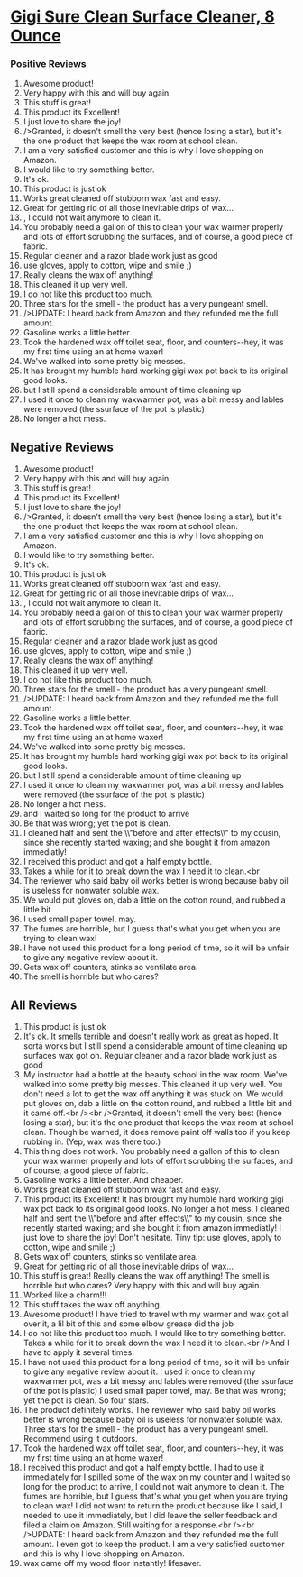 # [Gigi Sure Clean Surface Cleaner, 8 Ounce](https://products.checkmycream.com/products/Gigi-Sure-Clean-Surface-Cleaner-8-Ounce.html)

### Positive Reviews

<ol>
      <li>Awesome product!</li>
      <li>Very happy with this and will buy again.</li>
      <li>This stuff is great!</li>
      <li>This product its Excellent!</li>
      <li>I just love to share the joy!</li>
      <li>/&gt;Granted, it doesn&#x27;t smell the very best (hence losing a star), but it&#x27;s the one product that keeps the wax room at school clean.</li>
      <li>I am a very satisfied customer and this is why I love shopping on Amazon.</li>
      <li>I would like to try something better.</li>
      <li>It&#x27;s ok.  </li>
      <li>This product is just ok</li>
      <li>Works great cleaned off stubborn wax fast and easy.</li>
      <li>Great for getting rid of all those inevitable drips of wax...</li>
      <li>, I could not wait anymore to clean it.  </li>
      <li>You probably need a gallon of this to clean your wax warmer properly and lots of effort scrubbing the surfaces, and of course, a good piece of fabric.</li>
      <li>Regular cleaner and a razor blade work just as good</li>
      <li>use gloves, apply to cotton, wipe and smile ;)</li>
      <li>Really cleans the wax off anything!</li>
      <li>This cleaned it up very well.</li>
      <li>I do not like this product too much.</li>
      <li>Three stars for the smell - the product has a very pungeant smell.</li>
      <li>/&gt;UPDATE: I heard back from Amazon and they refunded me the full amount.  </li>
      <li>Gasoline works a little better.</li>
      <li>Took the hardened wax off toilet seat, floor, and counters--hey, it was my first time using an at home waxer!</li>
      <li>We&#x27;ve walked into some pretty big messes.</li>
      <li>It has brought my humble hard working gigi wax pot back to its original good looks.</li>
      <li>but I still spend a considerable amount of time cleaning up</li>
      <li>I used it once to clean my waxwarmer pot, was a bit messy and lables were removed (the ssurface of the pot is plastic)</li>
      <li>No longer a hot mess.</li>
</ol>


<h2>Negative Reviews</h2>
<ol>
<li> Awesome product!</li>
<li> Very happy with this and will buy again.</li>
<li> This stuff is great!</li>
<li> This product its Excellent!</li>
<li> I just love to share the joy!</li>
<li> /&gt;Granted, it doesn&#x27;t smell the very best (hence losing a star), but it&#x27;s the one product that keeps the wax room at school clean.</li>
<li> I am a very satisfied customer and this is why I love shopping on Amazon.</li>
<li> I would like to try something better.</li>
<li> It&#x27;s ok.  </li>
<li> This product is just ok</li>
<li> Works great cleaned off stubborn wax fast and easy.</li>
<li> Great for getting rid of all those inevitable drips of wax...</li>
<li> , I could not wait anymore to clean it.  </li>
<li> You probably need a gallon of this to clean your wax warmer properly and lots of effort scrubbing the surfaces, and of course, a good piece of fabric.</li>
<li> Regular cleaner and a razor blade work just as good</li>
<li> use gloves, apply to cotton, wipe and smile ;)</li>
<li> Really cleans the wax off anything!</li>
<li> This cleaned it up very well.</li>
<li> I do not like this product too much.</li>
<li> Three stars for the smell - the product has a very pungeant smell.</li>
<li> /&gt;UPDATE: I heard back from Amazon and they refunded me the full amount.  </li>
<li> Gasoline works a little better.</li>
<li> Took the hardened wax off toilet seat, floor, and counters--hey, it was my first time using an at home waxer!</li>
<li> We&#x27;ve walked into some pretty big messes.</li>
<li> It has brought my humble hard working gigi wax pot back to its original good looks.</li>
<li> but I still spend a considerable amount of time cleaning up</li>
<li> I used it once to clean my waxwarmer pot, was a bit messy and lables were removed (the ssurface of the pot is plastic)</li>
<li> No longer a hot mess.</li>
<li> and I waited so long for the product to arrive</li>
<li> Be that was wrong; yet the pot is clean.</li>
<li> I cleaned half and sent the \\&quot;before and after effects\\&quot; to my cousin, since she recently started waxing; and she bought it from amazon immediatly!</li>
<li> I received this product and got a half empty bottle.</li>
<li> Takes a while for it to break down the wax I need it to clean.&lt;br</li>
<li> The reviewer who said baby oil works better is wrong because baby oil is useless for nonwater soluble wax.  </li>
<li> We would put gloves on, dab a little on the cotton round, and rubbed a little bit</li>
<li> I used small paper towel, may.</li>
<li> The fumes are horrible, but I guess that&#x27;s what you get when you are trying to clean wax!  </li>
<li> I have not used this product for a long period of time, so it will be unfair to give any negative review about it.</li>
<li> Gets wax off counters, stinks so ventilate area.</li>
<li> The smell is horrible but who cares?</li>
</ol>

<h2>All Reviews</h2>

<ol>
    <li> This product is just ok</li>
    <li> It&#x27;s ok.  It smells terrible and doesn&#x27;t really work as great as hoped.  It sorta works but I still spend a considerable amount of time cleaning up surfaces wax got on.  Regular cleaner and a razor blade work just as good</li>
    <li> My instructor had a bottle at the beauty school in the wax room. We&#x27;ve walked into some pretty big messes. This cleaned it up very well. You don&#x27;t need a lot to get the wax off anything it was stuck on. We would put gloves on, dab a little on the cotton round, and rubbed a little bit and it came off.&lt;br /&gt;&lt;br /&gt;Granted, it doesn&#x27;t smell the very best (hence losing a star), but it&#x27;s the one product that keeps the wax room at school clean. Though be warned, it does remove paint off walls too if you keep rubbing in. (Yep, wax was there too.)</li>
    <li> This thing does not work. You probably need a gallon of this to clean your wax warmer properly and lots of effort scrubbing the surfaces, and of course, a good piece of fabric.</li>
    <li> Gasoline works a little better. And cheaper.</li>
    <li> Works great cleaned off stubborn wax fast and easy.</li>
    <li> This product its Excellent! It has brought my humble hard working gigi wax pot back to its original good looks. No longer a hot mess. I cleaned half and sent the \\&quot;before and after effects\\&quot; to my cousin, since she recently started waxing; and she bought it from amazon immediatly! I just love to share the joy! Don&#x27;t hesitate. Tiny tip: use gloves, apply to cotton, wipe and smile ;)</li>
    <li> Gets wax off counters, stinks so ventilate area.</li>
    <li> Great for getting rid of all those inevitable drips of wax...</li>
    <li> This stuff is great! Really cleans the wax off anything! The smell is horrible but who cares? Very happy with this and will buy again.</li>
    <li> Worked like a charm!!!</li>
    <li> This stuff takes the wax off anything.</li>
    <li> Awesome product! I have tried to travel with my warmer and wax got all over it, a lil bit of this and some elbow grease did the job</li>
    <li> I do not like this product too much. I would like to try something better. Takes a while for it to break down the wax I need it to clean.&lt;br /&gt;And I have to apply it several times.</li>
    <li> I have not used this product for a long period of time, so it will be unfair to give any negative review about it. I used it once to clean my waxwarmer pot, was a bit messy and lables were removed (the ssurface of the pot is plastic) I used small paper towel, may. Be that was wrong; yet the pot is clean. So four stars.</li>
    <li> The product definitely works.  The reviewer who said baby oil works better is wrong because baby oil is useless for nonwater soluble wax.  Three stars for the smell - the product has a very pungeant smell. Recommend using it outdoors.</li>
    <li> Took the hardened wax off toilet seat, floor, and counters--hey, it was my first time using an at home waxer!</li>
    <li> I received this product and got a half empty bottle. I had to use it immediately for I spilled some of the wax on my counter and I waited so long for the product to arrive, I could not wait anymore to clean it.  The fumes are horrible, but I guess that&#x27;s what you get when you are trying to clean wax!  I did not want to return the product because like I said, I needed to use it immediately, but I did leave the seller feedback and filed a claim on Amazon.  Still waiting for a response.&lt;br /&gt;&lt;br /&gt;UPDATE: I heard back from Amazon and they refunded me the full amount.  I even got to keep the product.  I am a very satisfied customer and this is why I love shopping on Amazon.</li>
    <li> wax came off my wood floor instantly! lifesaver.</li>
</ol>




